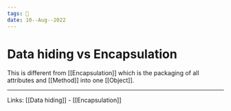 ```yaml
---
tags: 🌱
date: 10--Aug--2022
---
```


# Data hiding vs Encapsulation

This is different from [[Encapsulation]] which is the packaging of all attributes and [[Method]] into one [[Object]].

---
Links: [[Data hiding]] - [[Encapsulation]]